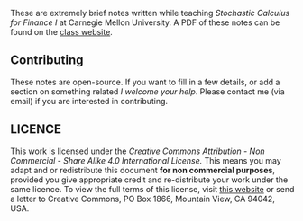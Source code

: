 These are extremely brief notes written while teaching *Stochastic Calculus
for Finance I* at Carnegie Mellon University.
A PDF of these notes can be found on the [class website](http://www.math.cmu.edu/~gautam/sj/teaching/2016-17/944-scalc-finance1/).

## Contributing
These notes are open-source.
If you want to fill in a few details, or add a section on something related *I welcome your help*.
Please contact me (via email) if you are interested in contributing.

## LICENCE

This work is licensed under the *Creative Commons Attribution - Non Commercial - Share Alike 4.0 International License.*
This means you may adapt and or redistribute this document **for non commercial purposes**, provided you give appropriate credit and re-distribute your work under the same licence.
To view the full terms of this license, visit [this website](http://creativecommons.org/licenses/by-nc-sa/4.0/) or send a letter to Creative Commons, PO Box 1866, Mountain View, CA 94042, USA.
